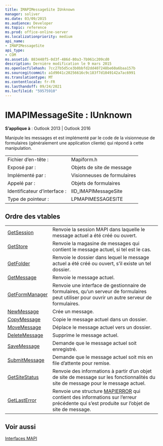 ```yaml
---
title: IMAPIMessageSite IUnknown
manager: soliver
ms.date: 03/09/2015
ms.audience: Developer
ms.topic: reference
ms.prod: office-online-server
ms.localizationpriority: medium
api_name:
- IMAPIMessageSite
api_type:
- COM
ms.assetid: 883448f5-0d3f-486d-80a3-7b961c209cd0
description: Dernière modification le 9 mars 2015
ms.openlocfilehash: 7cc27b5d5ce3b0bbfd2dd407248be60a6baa157b
ms.sourcegitcommit: a1d9041c20256616c9c183f7d1049142a7ac6991
ms.translationtype: MT
ms.contentlocale: fr-FR
ms.lasthandoff: 09/24/2021
ms.locfileid: "59575910"
---
```

# <a name="imapimessagesite--iunknown"></a>IMAPIMessageSite : IUnknown

  
  
**S’applique à** : Outlook 2013 | Outlook 2016 
  
Manipule les messages et est implémenté par le code de la visionneuse de formulaires (généralement une application cliente) qui répond à cette manipulation.
  
|||
|:-----|:-----|
|Fichier d’en-tête :  <br/> |Mapiform.h  <br/> |
|Exposé par :  <br/> |Objets de site de message  <br/> |
|Implémenté par :  <br/> |Visionneuses de formulaires  <br/> |
|Appelé par :  <br/> |Objets de formulaires  <br/> |
|Identificateur d’interface :  <br/> |IID_IMAPIMessageSite  <br/> |
|Type de pointeur :  <br/> |LPMAPIMESSAGESITE  <br/> |
   
## <a name="vtable-order"></a>Ordre des vtables

|||
|:-----|:-----|
|[GetSession](imapimessagesite-getsession.md) <br/> |Renvoie la session MAPI dans laquelle le message actuel a été créé ou ouvert.  <br/> |
|[GetStore](imapimessagesite-getstore.md) <br/> |Renvoie la magasine de messages qui contient le message actuel, si tel est le cas.  <br/> |
|[GetFolder](imapimessagesite-getfolder.md) <br/> |Renvoie le dossier dans lequel le message actuel a été créé ou ouvert, s’il existe un tel dossier.  <br/> |
|[GetMessage](imapimessagesite-getmessage.md) <br/> |Renvoie le message actuel.  <br/> |
|[GetFormManager](imapimessagesite-getformmanager.md) <br/> |Renvoie une interface de gestionnaire de formulaires, qu’un serveur de formulaires peut utiliser pour ouvrir un autre serveur de formulaires.  <br/> |
|[NewMessage](imapimessagesite-newmessage.md) <br/> |Crée un message.  <br/> |
|[CopyMessage](imapimessagesite-copymessage.md) <br/> |Copie le message actuel dans un dossier.  <br/> |
|[MoveMessage](imapimessagesite-movemessage.md) <br/> |Déplace le message actuel vers un dossier.  <br/> |
|[DeleteMessage](imapimessagesite-deletemessage.md) <br/> |Supprime le message actuel.  <br/> |
|[SaveMessage](imapimessagesite-savemessage.md) <br/> |Demande que le message actuel soit enregistré.  <br/> |
|[SubmitMessage](imapimessagesite-submitmessage.md) <br/> |Demande que le message actuel soit mis en file d’attente pour remise.  <br/> |
|[GetSiteStatus](imapimessagesite-getsitestatus.md) <br/> |Renvoie des informations à partir d’un objet de site de message sur les fonctionnalités du site de message pour le message actuel.  <br/> |
|[GetLastError](imapimessagesite-getlasterror.md) <br/> |Renvoie une structure [MAPIERROR](mapierror.md) qui contient des informations sur l’erreur précédente qui s’est produite sur l’objet de site de message.  <br/> |
   
## <a name="see-also"></a>Voir aussi



[Interfaces MAPI](mapi-interfaces.md)

